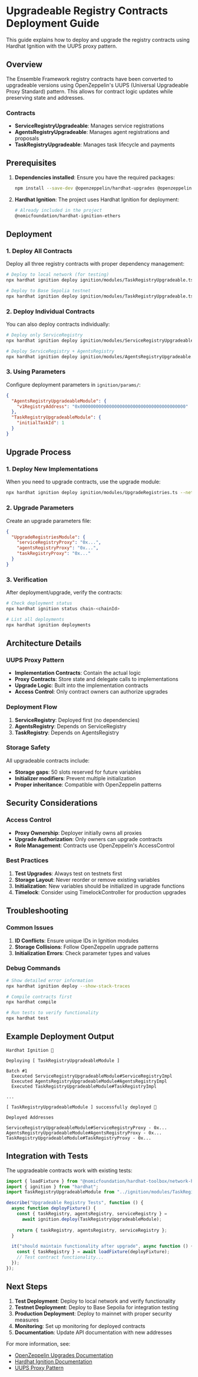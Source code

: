 # Upgradeable Registry Contracts Deployment Guide

This guide explains how to deploy and upgrade the registry contracts using Hardhat Ignition with the UUPS proxy pattern.

## Overview

The Ensemble Framework registry contracts have been converted to upgradeable versions using OpenZeppelin's UUPS (Universal Upgradeable Proxy Standard) pattern. This allows for contract logic updates while preserving state and addresses.

### Contracts

- **ServiceRegistryUpgradeable**: Manages service registrations
- **AgentsRegistryUpgradeable**: Manages agent registrations and proposals
- **TaskRegistryUpgradeable**: Manages task lifecycle and payments

## Prerequisites

1. **Dependencies installed**: Ensure you have the required packages:
   ```bash
   npm install --save-dev @openzeppelin/hardhat-upgrades @openzeppelin/contracts-upgradeable
   ```

2. **Hardhat Ignition**: The project uses Hardhat Ignition for deployment:
   ```bash
   # Already included in the project
   @nomicfoundation/hardhat-ignition-ethers
   ```

## Deployment

### 1. Deploy All Contracts

Deploy all three registry contracts with proper dependency management:

```bash
# Deploy to local network (for testing)
npx hardhat ignition deploy ignition/modules/TaskRegistryUpgradeable.ts --network localhost

# Deploy to Base Sepolia testnet
npx hardhat ignition deploy ignition/modules/TaskRegistryUpgradeable.ts --network baseSepolia --parameters ignition/params/baseSepolia.json
```

### 2. Deploy Individual Contracts

You can also deploy contracts individually:

```bash
# Deploy only ServiceRegistry
npx hardhat ignition deploy ignition/modules/ServiceRegistryUpgradeable.ts --network localhost

# Deploy ServiceRegistry + AgentsRegistry
npx hardhat ignition deploy ignition/modules/AgentsRegistryUpgradeable.ts --network localhost
```

### 3. Using Parameters

Configure deployment parameters in `ignition/params/`:

```json
{
  "AgentsRegistryUpgradeableModule": {
    "v1RegistryAddress": "0x0000000000000000000000000000000000000000"
  },
  "TaskRegistryUpgradeableModule": {
    "initialTaskId": 1
  }
}
```

## Upgrade Process

### 1. Deploy New Implementations

When you need to upgrade contracts, use the upgrade module:

```bash
npx hardhat ignition deploy ignition/modules/UpgradeRegistries.ts --network baseSepolia --parameters upgrade-params.json
```

### 2. Upgrade Parameters

Create an upgrade parameters file:

```json
{
  "UpgradeRegistriesModule": {
    "serviceRegistryProxy": "0x...",
    "agentsRegistryProxy": "0x...",
    "taskRegistryProxy": "0x..."
  }
}
```

### 3. Verification

After deployment/upgrade, verify the contracts:

```bash
# Check deployment status
npx hardhat ignition status chain-<chainId>

# List all deployments
npx hardhat ignition deployments
```

## Architecture Details

### UUPS Proxy Pattern

- **Implementation Contracts**: Contain the actual logic
- **Proxy Contracts**: Store state and delegate calls to implementations
- **Upgrade Logic**: Built into the implementation contracts
- **Access Control**: Only contract owners can authorize upgrades

### Deployment Flow

1. **ServiceRegistry**: Deployed first (no dependencies)
2. **AgentsRegistry**: Depends on ServiceRegistry
3. **TaskRegistry**: Depends on AgentsRegistry

### Storage Safety

All upgradeable contracts include:
- **Storage gaps**: 50 slots reserved for future variables
- **Initializer modifiers**: Prevent multiple initialization
- **Proper inheritance**: Compatible with OpenZeppelin patterns

## Security Considerations

### Access Control

- **Proxy Ownership**: Deployer initially owns all proxies
- **Upgrade Authorization**: Only owners can upgrade contracts
- **Role Management**: Contracts use OpenZeppelin's AccessControl

### Best Practices

1. **Test Upgrades**: Always test on testnets first
2. **Storage Layout**: Never reorder or remove existing variables
3. **Initialization**: New variables should be initialized in upgrade functions
4. **Timelock**: Consider using TimelockController for production upgrades

## Troubleshooting

### Common Issues

1. **ID Conflicts**: Ensure unique IDs in Ignition modules
2. **Storage Collisions**: Follow OpenZeppelin upgrade patterns
3. **Initialization Errors**: Check parameter types and values

### Debug Commands

```bash
# Show detailed error information
npx hardhat ignition deploy --show-stack-traces

# Compile contracts first
npx hardhat compile

# Run tests to verify functionality
npx hardhat test
```

## Example Deployment Output

```
Hardhat Ignition 🚀

Deploying [ TaskRegistryUpgradeableModule ]

Batch #1
  Executed ServiceRegistryUpgradeableModule#ServiceRegistryImpl
  Executed AgentsRegistryUpgradeableModule#AgentsRegistryImpl
  Executed TaskRegistryUpgradeableModule#TaskRegistryImpl

...

[ TaskRegistryUpgradeableModule ] successfully deployed 🚀

Deployed Addresses

ServiceRegistryUpgradeableModule#ServiceRegistryProxy - 0x...
AgentsRegistryUpgradeableModule#AgentsRegistryProxy - 0x...
TaskRegistryUpgradeableModule#TaskRegistryProxy - 0x...
```

## Integration with Tests

The upgradeable contracts work with existing tests:

```typescript
import { loadFixture } from "@nomicfoundation/hardhat-toolbox/network-helpers";
import { ignition } from "hardhat";
import TaskRegistryUpgradeableModule from "../ignition/modules/TaskRegistryUpgradeable";

describe("Upgradeable Registry Tests", function () {
  async function deployFixture() {
    const { taskRegistry, agentsRegistry, serviceRegistry } = 
      await ignition.deploy(TaskRegistryUpgradeableModule);
    
    return { taskRegistry, agentsRegistry, serviceRegistry };
  }

  it("should maintain functionality after upgrade", async function () {
    const { taskRegistry } = await loadFixture(deployFixture);
    // Test contract functionality...
  });
});
```

## Next Steps

1. **Test Deployment**: Deploy to local network and verify functionality
2. **Testnet Deployment**: Deploy to Base Sepolia for integration testing
3. **Production Deployment**: Deploy to mainnet with proper security measures
4. **Monitoring**: Set up monitoring for deployed contracts
5. **Documentation**: Update API documentation with new addresses

For more information, see:
- [OpenZeppelin Upgrades Documentation](https://docs.openzeppelin.com/upgrades-plugins/1.x/)
- [Hardhat Ignition Documentation](https://hardhat.org/ignition/docs)
- [UUPS Proxy Pattern](https://docs.openzeppelin.com/contracts/4.x/api/proxy#UUPSUpgradeable) 